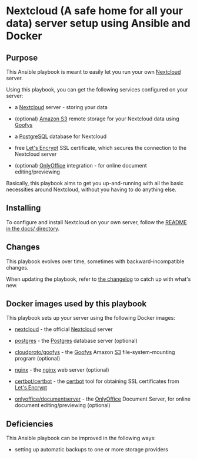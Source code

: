 # Nextcloud (A safe home for all your data) server setup using Ansible and Docker

## Purpose

This Ansible playbook is meant to easily let you run your own [Nextcloud](https://nextcloud.com/) server.

Using this playbook, you can get the following services configured on your server:

- a [Nextcloud](https://nextcloud.com/) server - storing your data

- (optional) [Amazon S3](https://aws.amazon.com/s3/) remote storage for your Nextcloud data using [Goofys](https://github.com/kahing/goofys)

- a [PostgreSQL](https://www.postgresql.org/) database for Nextcloud

- free [Let's Encrypt](https://letsencrypt.org/) SSL certificate, which secures the connection to the Nextcloud server

- (optional) [OnlyOffice](https://www.onlyoffice.com/) integration - for online document editing/previewing

Basically, this playbook aims to get you up-and-running with all the basic necessities around Nextcloud, without you having to do anything else.


## Installing

To configure and install Nextcloud on your own server, follow the [README in the docs/ directory](docs/README.md).


## Changes

This playbook evolves over time, sometimes with backward-incompatible changes.

When updating the playbook, refer to [the changelog](CHANGELOG.md) to catch up with what's new.


## Docker images used by this playbook

This playbook sets up your server using the following Docker images:

- [nextcloud](https://hub.docker.com/r/_/nextcloud/) - the official [Nextcloud](https://github.com/nextcloud/server) server

- [postgres](https://hub.docker.com/_/postgres/) - the [Postgres](https://www.postgresql.org/) database server (optional)

- [cloudproto/goofys](https://hub.docker.com/r/cloudproto/goofys/) - the [Goofys](https://github.com/kahing/goofys) Amazon [S3](https://aws.amazon.com/s3/) file-system-mounting program (optional)

- [nginx](https://hub.docker.com/_/nginx/) - the [nginx](http://nginx.org/) web server (optional)

- [certbot/certbot](https://hub.docker.com/r/certbot/certbot/) - the [certbot](https://certbot.eff.org/) tool for obtaining SSL certificates from [Let's Encrypt](https://letsencrypt.org/)

- [onlyoffice/documentserver](https://hub.docker.com/r/onlyoffice/documentserver/) - the [OnlyOffice](https://www.onlyoffice.com/) Document Server, for online document editing/previewing (optional)


## Deficiencies

This Ansible playbook can be improved in the following ways:

- setting up automatic backups to one or more storage providers
